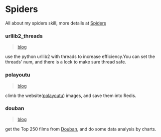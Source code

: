 # Spiders
All about my spiders skill, more details at [Spiders](http://blog.sidfate.com/spiders)


### urllib2_threads
> [blog](http://blog.sidfate.com/python-urllib2-threads/)

use the python urllib2 with threads to increase efficiency.You can set the threads' num, and there is a lock to make sure thread safe.

### polayoutu
> [blog](http://blog.sidfate.com/python-redis-spider/)

climb the website([polayoutu](http://polayoutu.com)) images, and save them into Redis.

### douban
> [blog](http://blog.sidfate.com/python-douban-top-250/)

get the Top 250 films from [Douban](https://movie.douban.com/top250), and do some data analysis by charts.

